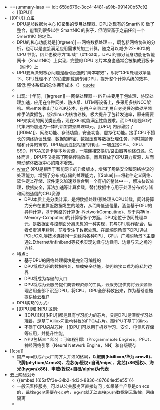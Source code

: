 - ==summary-iaas ==
  id:: 658d676c-3cc4-4481-a90b-991490b57c92
	- [[DPU]]
- [[DPU]]  [介绍](https://www.sohu.com/a/677771102_711053)
	- DPU是以数据为中心 IO密集的专用处理器。DPU对现有的SmartNIC 做了整合，能看到很多以往 SmartNIC 的影子，但明显高于之前任何一个 SmartNIC 的定位。
	- DPU的核心功能就是[[#green]]==网络数据处理==，既包括网络协议的分析，也可以是直接满足应用需求的加工计算。随之可以减少 22~80%的 CPU 性能，因此也被称为“卸载”（offload）。DPU 的部分前身功能在智能网卡（SmartNIC）上实现，完整的 DPU 芯片本身也通常会被集成到板卡（网卡）上
	- DPU要解决的核心问题是基础设施的“降本增效”，即将“CPU处理效率低 下、GPU处理不了”的负载卸载到专用DPU，提升整个计算系统的效率、降低 整体系统的总体拥有成本（）  [quote](https://xueqiu.com/5736210091/211224390)
	-
	- 出现:    十年前，[[#green]]==网络处理器==(NP)主要用于包处理、协议处理加速，应用在各种网关、防火墙、UTM等设备上，多采用多核NOC架构。后来Intel推出了DPDK技术，在用户空间上利用自身提供的数据平面库手法数据包，绕过linux内核协议栈，极大提升了包转发速率，原来需要NP来实现的网关类设备，现在X86就能满足性能要求。而DPU则是5G时代集网络加速为一体的新型数据处理单元。[[DPU]]内部融合了[[RDMA]]、网络功能、存储功能、安全功能、虚拟化功能。接手CPU不擅长的网络协议处理、数据加解密、数据压缩等数据处理任务，同时兼顾传输和计算的需求。DPU起到连接枢纽的作用，一端连接CPU、GPU、SSD、FPGA加速卡等本地资源，一端连接交换机/路由器等网络资源。总体而言，DPU不仅提高了网络传输效率，而且释放了CPU算力资源，从而带动整体数据中心的降本增效。
	- [what?](https://zhuanlan.zhihu.com/p/424285923)  DPU是相当于智能网卡的升级版本，增强了网络安全和网络协议的处理能力，增强了分布式存储的处理能力，[[$blue]]==将软件定义网络、软件定义存储、软件定义加速器融合到一个有机的整体中==，解决协议处理，数据安全，算法加速等计算负载，替代数据中心用于处理分布式存储和网络通信的CPU资源
		- DPU本质上是分类计算，是将数据处理/预处理从CPU卸载，同时将算力分布在更靠近数据发生的地方，从而降低通信量，涵盖基于GPU的异构计算，基于网络的计算(In-NetworkComputing)、基于内存(In-Memory-Computing)的计算等多个方面。DPU定位于协同处理单元，是数据面与控制面分离思想的一种实现，其与CPU协作配合，后者负责通用控制，前者专注于数据处理。在局域网场景下DPU通过PCIe/CXL等技术连接同一边缘内各种CPU、GPU，广域网场景下主要通过Ethernet/infiniband等技术实现边缘与边缘间、边缘与云之间的连接。
	- 特点::
		- 基于DPU的网络处理模块是完全可编程的
		- DPU将成为新的数据网关，集成安全功能，使网络接口成为隐私的边界
		- DPU将成为存储的入口
		- DPU将成为云服务提供商管理资源的工具，云服务提供商将云资源管理占用全部下沉至DPU，将CPU、GPU全部释放出来，作为基础设施提供给云租户
	- DPU实现的方式::
	- [[DPU]]和[[NPU]](ai芯片)区别:
		- [[DPU]]和[[NPU]]都是具有学习能力的芯片，只是DPU是深度学习处理器，是基于Xilinx可重构特性的FPGA芯片。而NPU不基于Xilinx。
		- 不同于CPU的AI芯片，[[DPU]]可以用于机器学习、安全、电信和存储等应用，并提升性能。
		- NPU包括三个部分：可编程引擎（Programmable Engines，PPU）、神经网络引擎（Neural Network Engine，NN）和各级缓存
- [[cpu]]
	- 国产cpu形成六大厂商齐头并进的格局，**以鲲鹏(hisilicon/华为 armv8)、飞腾(phytium/Armv8)、龙芯(ip授权+自研/mips)、兆芯(x86授权)、海光(hygon/x86)、申威(授权+自研/alpha)为代表**
- 云上网络划分
	- {{embed ((65af7f3e-34b2-4d3d-8836-487664ed5e55))}}
	- 一般云监控服务，可以从公共服务区直接访问；如果某个产品是on ecs的，监控agent需要在ecs内，agent就无法直接push数据到云监控，网络隔离
	-